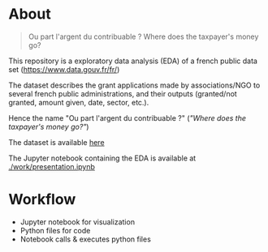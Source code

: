 # About

> Ou part l'argent du contribuable ? Where does the taxpayer's money go?

This repository is a exploratory data analysis (EDA) of a french public data set (<https://www.data.gouv.fr/fr/>)

The dataset describes the grant applications made by associations/NGO to several french public administrations, and their outputs (granted/not granted, amount given, date, sector, etc.).

Hence the name "Ou part l'argent du contribuable ?" (_"Where does the taxpayer's money go?"_)

The dataset is available [here](./work/data/subventions-accordees-et-refusees.csv)

The Jupyter notebook containing the EDA is available at [./work/presentation.ipynb](./work/presentation.ipynb)

# Workflow

- Jupyter notebook for visualization
- Python files for code
- Notebook calls & executes python files

